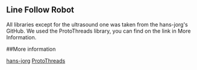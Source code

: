 ## Line Follow Robot

All libraries except for the ultrasound one was taken from the hans-jorg's GitHub. We used the ProtoThreads library, you can find on the link in More Information.

##More information

[hans-jorg](https://github.com/hans-jorg/efm32gg-stk3700-gcc-cmsis/)
[ProtoThreads](http://dunkels.com/adam/pt/)
